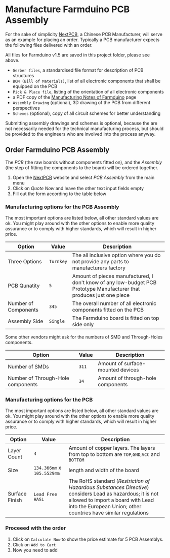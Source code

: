 # Manufacture Farmduino PCB Assembly

For the sake of simplicity [NextPCB](https://www.nextpcb.com/), a Chinese PCB Manufacturer, will serve as an example for placing an order. Typically a PCB manufacturer expects the following files delivered with an order.

All files for Farmduino v1.5 are saved in this project folder, please see above.

* `Gerber files`, a standardised file format for description of PCB structures
* `BOM (Bill of Materials)`, list of all electronic components that shall be equipped on the PCB
* `Pick & Place file`, listing of the orientation of all electronic components
* a PDF copy of the [Manufacturing Notes of Farmduino](/) page
* `Assembly Drawing` (optional), 3D drawing of the PCB from different perspectives
* `Schemes` (optional), copy of all circuit schemes for better understanding

Submitting assembly drawings and schemes is optional, because the are not necessarily needed for the technical manufacturing process, but should be provided to the engineers who are involved into the process anyway.

## Order Farmduino PCB Assembly

The *PCB* (the raw boards without components fitted on), and the *Assembly* (the step of fitting the components to the board) will be ordered together.

1. Open the [NextPCB](https://www.nextpcb.com/) website and select *PCB Assembly* from the main menu
2. Click on *Quote Now* and leave the other text input fields empty
3. Fill out the form according to the table below

### Manufacturing options for the PCB Assembly

The most important options are listed below, all other standard values are ok. You might play around with the other options to enable more quality assurance or to comply with higher standards, which will result in higher price.

|Option|Value|Description|
|-|-|-|
|Three Options|`Turnkey`|The all inclusive option where you do  not provide any parts to manufacturers factory|
|PCB Qunatity|`5`|Amount of pieces manufactured, I don't know of any low-budget PCB Prototype Manufacturer that produces just one piece
|Number of Components|`345`|The overall number of all electronic components fitted on the PCB|
|Assembly Side|`Single`|The Farmduino board is fitted on top side only

Some other vendors might ask for the numbers of SMD and Through-Holes components.

|Option|Value|Description|
|-|-|-|
|Number of SMDs|`311`|Amount of surface-mounted devices|
|Number of Through-Hole components|`34`|Amount of through-hole components|

### Manufacturing options for the PCB

The most important options are listed below, all other standard values are ok. You might play around with the other options to enable more quality assurance or to comply with higher standards, which will result in higher price.

|Option|Value|Description|
|-|-|-|
|Layer Count|`4`|Amount of copper layers. The layers from top to bottom are `TOP`,`GND`,`VCC` and `BOTTOM`
|Size|`134.366mm` x `105.5529mm`|length and width of the board
|Surface Finish|`Lead Free HASL`|The RoHS standard (*Restriction of Hazardous Substances Directive*) considers Lead as hazardous; it is not allowed to import a board with Lead into the European Union; other countries have similar regulations|

### Proceeed with the order

1. Click on `Calculate Now` to show the price estimate for 5 PCB Assemblys.
2. Click on `Add to Cart`
3. Now you need to add 
